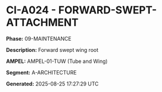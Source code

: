 # CI-A024 - FORWARD-SWEPT-ATTACHMENT

**Phase:** 09-MAINTENANCE

**Description:** Forward swept wing root

**AMPEL:** AMPEL-01-TUW (Tube and Wing)

**Segment:** A-ARCHITECTURE

**Generated:** 2025-08-25 17:27:29 UTC
